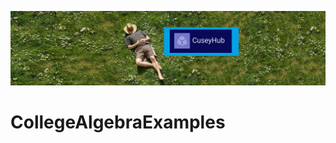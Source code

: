 ![CuseyHub](https://github.com/cusey/ImageForWiki/blob/master/Logos/CuseyHub_Banner_Small.jpg)   

# CollegeAlgebraExamples

